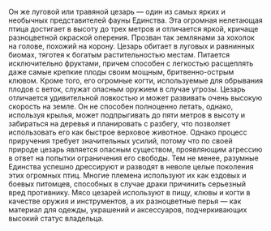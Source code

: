 Он же луговой или травяной цезарь — один из самых ярких и необычных представителей фауны Единства. Эта огромная нелетающая птица достигает в высоту до трех метров и отличается яркой, кричаще разноцветной окраской оперения. Прозван так землянами за хохолок на голове, похожий на корону. Цезарь обитает в луговых и равнинных биомах, тяготея к богатым растительностью местам. Питается исключительно фруктами, причем способен с легкостью расщеплять даже самые крепкие плоды своим мощным, бритвенно-острым клювом. Кроме того, его огромные когти, используемые для обрывания плодов с веток, служат опасным оружием в случае угрозы. Цезарь отличается удивительной ловкостью и может развивать очень высокую скорость на земле. Он не способен полноценно летать, однако, используя крылья, может подпрыгивать до пяти метров в высоту и забираться на деревья и планировать с разбегу, что позволяет использовать его как быстрое верховое животное. Однако процесс приручения требует значительных усилий, потому что по своей природе цезарь является опасным существом, проявляющим агрессию в ответ на попытки ограничения его свободы. Тем не менее, разумные Единства успешно дрессируют и разводят в неволе целые поколения этих огромных птиц. Многие племена используют их как ездовых и боевых питомцев, способных в случае драки причинить серьезный вред противнику. Мясо цезарей используют в пищу, клювы и когти в качестве оружия и инструментов, а их разноцветные перья — как материал для одежды, украшений и аксессуаров, подчеркивающих высокий статус владельца.